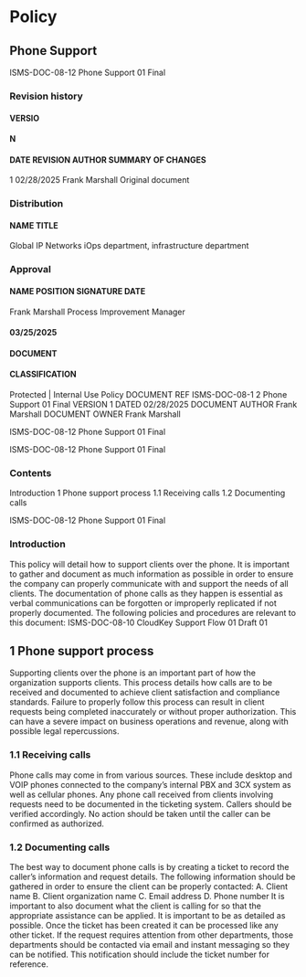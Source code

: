 # Policy 

## Phone Support 


 ISMS-DOC-08-12 Phone Support 01 Final 

### Revision history 

#### VERSIO 

#### N 

#### DATE REVISION AUTHOR SUMMARY OF CHANGES 

 1 02/28/2025 Frank Marshall Original document 

### Distribution 

#### NAME TITLE 

 Global IP Networks iOps department, infrastructure department 

### Approval 

#### NAME POSITION SIGNATURE DATE 

 Frank Marshall Process Improvement Manager 

#### 03/25/2025 

#### DOCUMENT 

#### CLASSIFICATION 

 Protected | Internal Use Policy DOCUMENT REF ISMS-DOC-08-1 2 Phone Support 01 Final VERSION 1 DATED 02/28/2025 DOCUMENT AUTHOR Frank Marshall DOCUMENT OWNER Frank Marshall 


ISMS-DOC-08-12 Phone Support 01 Final 


 ISMS-DOC-08-12 Phone Support 01 Final 

### Contents 

Introduction 1 Phone support process 1.1 Receiving calls 1.2 Documenting calls 


 ISMS-DOC-08-12 Phone Support 01 Final 

### Introduction 

This policy will detail how to support clients over the phone. It is important to gather and document as much information as possible in order to ensure the company can properly communicate with and support the needs of all clients. The documentation of phone calls as they happen is essential as verbal communications can be forgotten or improperly replicated if not properly documented. The following policies and procedures are relevant to this document: ISMS-DOC-08-10 CloudKey Support Flow 01 Draft 01 

## 1 Phone support process 

Supporting clients over the phone is an important part of how the organization supports clients. This process details how calls are to be received and documented to achieve client satisfaction and compliance standards. Failure to properly follow this process can result in client requests being completed inaccurately or without proper authorization. This can have a severe impact on business operations and revenue, along with possible legal repercussions. 

### 1.1 Receiving calls 

Phone calls may come in from various sources. These include desktop and VOIP phones connected to the company’s internal PBX and 3CX system as well as cellular phones. Any phone call received from clients involving requests need to be documented in the ticketing system. Callers should be verified accordingly. No action should be taken until the caller can be confirmed as authorized. 

### 1.2 Documenting calls 

The best way to document phone calls is by creating a ticket to record the caller’s information and request details. The following information should be gathered in order to ensure the client can be properly contacted: A. Client name B. Client organization name C. Email address D. Phone number It is important to also document what the client is calling for so that the appropriate assistance can be applied. It is important to be as detailed as possible. Once the ticket has been created it can be processed like any other ticket. If the request requires attention from other departments, those departments should be contacted via email and instant messaging so they can be notified. This notification should include the ticket number for reference. 


